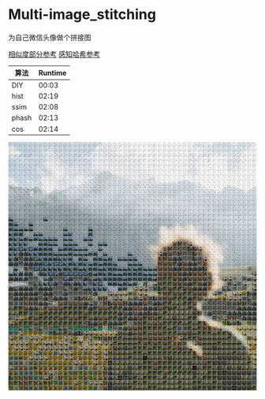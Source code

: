 # Multi-image_stitching
 为自己微信头像做个拼接图

[相似度部分参考](https://zhuanlan.zhihu.com/p/68215900) 
[感知哈希参考](https://blog.csdn.net/enter89/article/details/90293971)

| 算法  | Runtime |
| ----- | ------- |
| DIY   | 00:03   |
| hist  | 02:19   |
| ssim  | 02:08   |
| phash | 02:13   |
| cos   | 02:14   |

![result](result/result.jpg)

